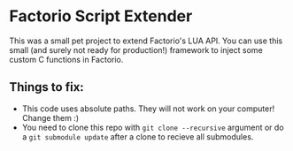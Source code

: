 # Factorio Script Extender

This was a small pet project to extend Factorio's LUA API.
You can use this small (and surely not ready for production!) framework to inject some custom C functions in Factorio.

## Things to fix:

* This code uses absolute paths. They will not work on your computer! Change them :)
* You need to clone this repo with `git clone --recursive` argument or do a `git submodule update` after a clone to recieve all submodules.

